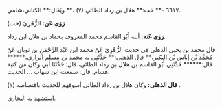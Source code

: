 ٦٦١٧ -** خت:** هلال بن رداد الطائي (٧) ،** ويُقال:** الكناني،شامي.

**رَوَى عَن:** الزُّهْرِيّ (خت) .

**رَوَى عَنه:** أبنه أَبُو القاسم محمد المعروف بحماد بن هلال ابن رداد.

قال محمد بن يحيى الذهلي فِي حديث الزُّهْرِيّ عَنْ محمد ابن عَبْدِ الرَّحْمَنِ بن ثوبان عَنْ مُحَمَّد بْن إياس بْن البكير،** قال الذهلي:** حَدَّثَنِي به محمد بن مسلم الرازي،****** قال:****** حَدَّثَنِي أَبُو القاسم بن هلال بن رداد الطائي، قال: حَدَّثَنَا أبي وكان من كتبة هشام. قال: سمعت ابن شهاب ... الحديث.

**قال الذهلي:** وكان هلال بن رداد الطائي أسوقهم للحديث باقتصاصه (١) .

استشهد به البخاري.